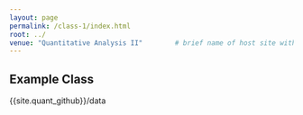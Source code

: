```yaml
---
layout: page
permalink: /class-1/index.html
root: ../
venue: "Quantitative Analysis II"        # brief name of host site without address 
---
```


## Example Class

{{site.quant_github}}/data
